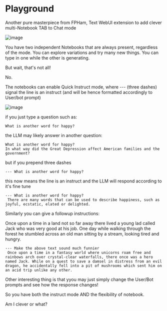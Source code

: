 # Playground
Another pure masterpiece from FPHam, Text WebUI extension to add clever multi-Notebook TAB to Chat mode

![image](https://github.com/FartyPants/Playground/assets/23346289/5556d53e-03cd-4c5f-abbb-03c0bd52e974)

You have two independent Notebooks that are always present, regardless of the mode.
You can explore variations and try many new things.
You can type in one while the other is generating.

But wait, that's not all!

No. 

The notebooks can enable Quick Instruct mode, where --- (three dashes) signal the line is an instruct (and will be hence formatted accordingly to User/bot prompt)

![image](https://github.com/FartyPants/Playground/assets/23346289/9320a2ec-9d17-45f7-936a-567cd0531447)

if you just type a question such as:
```
What is another word for happy?
```
the LLM may likely answer in another question:
```
What is another word for happy?
In what way did the Great Depression affect American families and the government?
```
but if you prepend three dashes
```
--- What is another word for happy?
```
this now means the line is an instruct and the LLM will respond according to it's fine tune
```
--- What is another word for happy?
 There are many words that can be used to describe happiness, such as joyful, ecstatic, elated or delighted.
 ```
 
 Similarly you can give a followup instructions:
 
 Once upon a time in a land not so far away there lived a young lad called Jack who was very good at his job. One day while walking through the forest he stumbled across an old man sitting by a stream, looking tired and hungry. 
```
--- Make the above text sound much funnier
 Once upon a time in a fantasy world where unicorns roam free and rainbows arch over crystal-clear waterfalls, there once was a hero named Jack. While on a quest to save a damsel in distress from an evil dragon, he accidentally fell into a pit of mushrooms which sent him on an acid trip unlike any other.
```

Other interesting thing is that yyou may just simply change the User/Bot prompts and see how the response changes!

So you have both the instruct mode AND the flexibility of notebook.

Am I clever or what?




